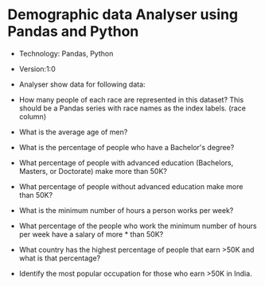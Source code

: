 
# Demographic data Analyser using Pandas and Python #

*  Technology: Pandas, Python
* Version:1:0

* Analyser show data for following data:

* How many people of each race are represented in this dataset? This should be a Pandas series with   race names as the index labels. (race column)
* What is the average age of men?
* What is the percentage of people who have a Bachelor's degree?
* What percentage of people with advanced education (Bachelors, Masters, or Doctorate) make more than 50K?
* What percentage of people without advanced education make more than 50K?
* What is the minimum number of hours a person works per week?
* What percentage of the people who work the minimum number of hours per week have a salary of more * than 50K?
* What country has the highest percentage of people that earn >50K and what is that percentage?
* Identify the most popular occupation for those who earn >50K in India.
